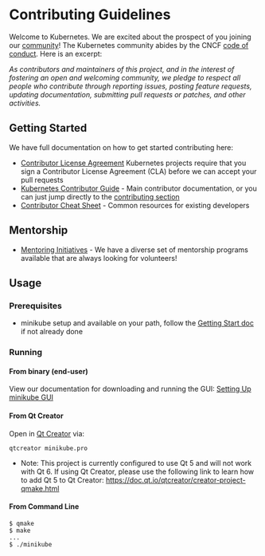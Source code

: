 # Contributing Guidelines

Welcome to Kubernetes. We are excited about the prospect of you joining our [community](https://git.k8s.io/community)! The Kubernetes community abides by the CNCF [code of conduct](code-of-conduct.md). Here is an excerpt:

_As contributors and maintainers of this project, and in the interest of fostering an open and welcoming community, we pledge to respect all people who contribute through reporting issues, posting feature requests, updating documentation, submitting pull requests or patches, and other activities._

## Getting Started

We have full documentation on how to get started contributing here:

<!---
If your repo has certain guidelines for contribution, put them here ahead of the general k8s resources
-->

- [Contributor License Agreement](https://git.k8s.io/community/CLA.md) Kubernetes projects require that you sign a Contributor License Agreement (CLA) before we can accept your pull requests
- [Kubernetes Contributor Guide](https://git.k8s.io/community/contributors/guide) - Main contributor documentation, or you can just jump directly to the [contributing section](https://git.k8s.io/community/contributors/guide#contributing)
- [Contributor Cheat Sheet](https://git.k8s.io/community/contributors/guide/contributor-cheatsheet) - Common resources for existing developers

## Mentorship

- [Mentoring Initiatives](https://git.k8s.io/community/mentoring) - We have a diverse set of mentorship programs available that are always looking for volunteers!

<!---
Custom Information - if you're copying this template for the first time you can add custom content here, for example:

## Contact Information

- [Slack channel](https://kubernetes.slack.com/messages/kubernetes-users) - Replace `kubernetes-users` with your slack channel string, this will send users directly to your channel. 
- [Mailing list](URL)

-->

## Usage

### Prerequisites

- minikube setup and available on your path, follow the [Getting Start doc](https://minikube.sigs.k8s.io/docs/start/) if not already done

### Running

#### From binary (end-user)

View our documentation for downloading and running the GUI: [Setting Up minikube GUI](https://minikube.sigs.k8s.io/docs/tutorials/setup_minikube_gui/)

#### From Qt Creator

Open in [Qt Creator](https://doc.qt.io/qtcreator/) via:

```shell
qtcreator minikube.pro
```
* Note: This project is currently configured to use Qt 5 and will not work with Qt 6. If using Qt Creator, please use the following link to learn how to add Qt 5 to Qt Creator: https://doc.qt.io/qtcreator/creator-project-qmake.html

#### From Command Line

```console
$ qmake
$ make
...
$ ./minikube
```

